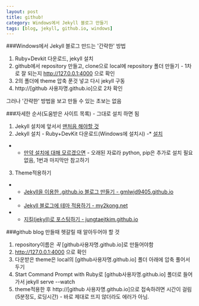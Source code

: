 ```yaml
---
layout: post
title: github!
category: Windows에서 Jekyll 블로그 만들기
tags: [blog, jekyll, github.io, windows]
---
```


###Windows에서 Jekyll 블로그 만드는 '간략한' 방법
1. Ruby+Devkit 다운로드, jekyll 설치
2. github에서 repository 만들고, clone으로 local에 repository 폴더 만들기 - 1차로 잘 되는지 http://127.0.0.1:4000 으로 확인
3. 2의 폴더에 theme 압축 푼것 넣고 다시 jekyll 구동 
4. http://[github 사용자명.github.io]으로 2차 확인

그러나 '간략한' 방법을 보고 만들 수 있는 초보는 없음 



###자세한 순서(도움받은 사이트 목록) - 그대로 설치 하면 됨  
1. Jekyll 설치에 앞서서
[맨처음 해야할 것](https://pages.github.com/)
2. Jekyll 설치 - Ruby+DevKit 다운로드(Windows에 설치시)
-* [설치]( https://blog.psangwoo.com/coding/2017/04/02/install-jekyll-on-windows.html)
- * [만약 설치에 대해 모르겠으면](http://tech.whatap.io/2015/09/11/install-jekyll-on-windows/) - 오래된 자료라 python, pip은 추가로 설치 필요 없음, 1번과 마지막만 참고하기
3. Theme적용하기
- * [Jekyll을 이용한 .github.io 블로그 만들기 - gmlwjd9405.github.io](https://gmlwjd9405.github.io/2017/10/06/Jekyll-github.io-blog-3.html)
- * [Jekyll 블로그에 테마 적용하기 - my2kong.net](http://my2kong.net/2016/07/07/jekyll-blogging-theme/)
- * [지킬(jekyll)로 포스팅하기 - jungtaejtkim.github.io](https://jungtaejtkim.github.io/dev/2017/05/02/posting/)



###github blog 만들때 헷갈릴 때 알아두어야 할 것
1. repository이름은 *꼭* [github사용자명.github.io]로 만들어야함
2. http://127.0.0.1:4000 으로 확인
3. 다운받은 theme은 local의 [github사용자명.github.io] 폴더 아래에 압축 풀어서 두기
4. Start Command Prompt with Ruby로 [github사용자명.github.io] 폴더로 들어가서 jekyll serve --watch
5. theme적용한 후 http://[github 사용자명.github.io]으로 접속하려면 시간이 걸림(5분정도, 로딩시간) - 바로 제대로 뜨지 않더라도 에러가 아님.

